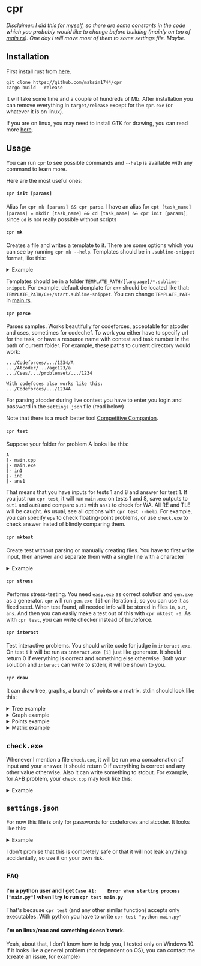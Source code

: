 # cpr

_Disclaimer: I did this for myself, so there are some constants in the code which you probably would like to change before building (mainly on top of [main.rs](src/main.rs)). One day I will move most of them to some settings file. Maybe._

## Installation
First install rust from [here](https://www.rust-lang.org/learn/get-started).
```
git clone https://github.com/maksim1744/cpr
cargo build --release
```
It will take some time and a couple of hundreds of Mb. After installation you can remove everything in `target/release` except for the `cpr.exe` (or whatever it is on linux).

If you are on linux, you may need to install GTK for drawing, you can read more [here](https://github.com/linebender/druid#linux).

## Usage
You can run `cpr` to see possible commands and `--help` is available with any command to learn more.

Here are the most useful ones:

#### `cpr init [params]`

Alias for `cpr mk [params] && cpr parse`. I have an alias for `cpt [task_name] [params] = mkdir [task_name] && cd [task_name] && cpr init [params]`, since `cd` is not really possible without scripts

#### `cpr mk`

Creates a file and writes a template to it. There are some options which you can see by running `cpr mk --help`. Templates should be in `.sublime-snippet` format, like this:
<details>
  <summary>Example</summary>
  
  ```xml
  <snippet>
      <content><![CDATA[/*
      author:  Maksim1744
      created: ${1:date}
  */

  int main() {
      ${0:}
  }
  ]]></content>
  everything below is not needed for cpr to work
      <tabTrigger>start</tabTrigger>
      <scope>source.c++</scope>
  </snippet>

  ```

  `${0:}` is for cursor position if you use sublime (or your editor supports opening a file like that `subl main.cpp:15:4`, where 15 is a line number and 4 is a column number).

  `${1:date}` will be replaced with current date and time.

  You can try to change something in the end of `make_file` function in [main.rs](src/main.rs), including the last line, which opens your editor
  
</details>

Templates should be in a folder `TEMPLATE_PATH/[language]/*.sublime-snippet`. For example, default demplate for `c++` should be located like that: `TEMPLATE_PATH/C++/start.sublime-snippet`. You can change `TEMPLATE_PATH` in [main.rs](src/main.rs).

#### `cpr parse`

Parses samples. Works beautifully for codeforces, acceptable for atcoder and cses, sometimes for codechef. To work you either have to specify url for the task, or have a resource name with contest and task number in the path of current folder. For example, these paths to current directory would work:
```
.../Codeforces/.../1234/A
.../Atcoder/.../agc123/a
.../Cses/.../problemset/.../1234

With codefoces also works like this:
.../Codeforces/.../1234A
```

For parsing atcoder during live contest you have to enter you login and password in the `settings.json` file (read below)

Note that there is a much better tool [Competitive Companion](https://github.com/jmerle/competitive-companion).

#### `cpr test`
Suppose your folder for problem A looks like this:
```
A
|- main.cpp
|- main.exe
|- in1
|- in8
|- ans1
```

That means that you have inputs for tests 1 and 8 and answer for test 1. If you just run `cpr test`, it will run `main.exe` on tests 1 and 8, save outputs to `out1` and `out8` and compare `out1` with `ans1` to check for WA. All RE and TLE will be caught. As usual, see all options with `cpr test --help`. For example, you can specify `eps` to check floating-point problems, or use `check.exe` to check answer insted of blindly comparing them.

#### `cpr mktest`
Create test without parsing or manually creating files. You have to first write input, then answer and separate them with a single line with a character \`
<details>
  <summary>Example</summary>

A test for A+B problem

```
.../1234/A> cpr mktest
3 4
`
7
`
.../1234/A>
```

</details>

#### `cpr stress`
Performs stress-testing. You need `easy.exe` as correct solution and `gen.exe` as a generator. `cpr` will run `gen.exe [i]` on iteration `i`, so you can use it as fixed seed. When test found, all needed info will be stored in files `in`, `out`, `ans`. And then you can easily make a test out of this with `cpr mktest -0`. As with `cpr test`, you can write checker instead of bruteforce.

#### `cpr interact`
Test interactive problems. You should write code for judge in `interact.exe`. On test `i` it will be run as `interact.exe [i]` just like generator. It should return 0 if everything is correct and something else otherwise. Both your solution and `interact` can write to stderr, it will be shown to you.

#### `cpr draw`
It can draw tree, graphs, a bunch of points or a matrix. stdin should look like this:
<details>
  <summary>Tree example</summary>

```
5
1 2
1 3
3 4
3 5
```
and then `cpr draw tree <in`

or

```
5
1 2 q
1 3 w
3 4 akdfj ajf lask
3 5 j
```
and then `cpr draw tree -ei <in`

or

```
5
v1 v2 v33333 __v4 blablabla
1 2
1 3
3 4
3 5
```
and then `cpr draw tree -vi <in`

</details>
<details>
  <summary>Graph example</summary>

```
4 5
1 2
1 3
2 3
4 3
4 2
```
and then `cpr draw graph <in`

Or with `-vi` or `-ei` similarly to `cpr draw tree`

</details>
<details>
  <summary>Points example</summary>

```
3
0 0
0.5 1.8
2.3 2.8
```
and then `cpr draw pts <in`

</details>
<details>
  <summary>Matrix example</summary>

```
2 3
A B C
D EEEEEEEE 123
```
and then `cpr draw matrix <in`

or

```
3 3
XO.
OX.
..X
```
and then `cpr draw matrix -c <in`

</details>

## `check.exe`

Whenever I mention a file `check.exe`, it will be run on a concatenation of input and your answer. It should return 0 if everything is correct and any other value otherwise. Also it can write something to stdout. For example, for A+B problem, your `check.cpp` may look like this:
<details>
  <summary>Example</summary>

```cpp
int main() {
    int a, b;
    cin >> a >> b;
    int ans;
    cin >> ans;
    if (ans != a + b) {
        cout << "wrong sum, " << a << " + " << b << " != " << ans << endl;
        return 1;
    }
    return 0;
}
```

</details>

## `settings.json`

For now this file is only for passwords for codeforces and atcoder. It looks like this:
<details>
  <summary>Example</summary>

```json
{
    "auth": {
        "codeforces": {
            "login": "your_name",
            "password": "your_password"
        },
        "atcoder": {
            "login": "your_name",
            "password": "your_password"
        }
    }
}
```

</details>

I don't promise that this is completely safe or that it will not leak anything accidentally, so use it on your own risk.

## `FAQ`

#### I'm a python user and I get `Case #1:    Error when starting process ["main.py"]` when I try to run `cpr test main.py`
That's because `cpr test` (and any other similar function) accepts only executables. With python you have to write `cpr test "python main.py"`

#### I'm on linux/mac and something doesn't work.
Yeah, about that, I don't know how to help you, I tested only on Windows 10. If it looks like a general problem (not dependent on OS), you can contact me (create an issue, for example)

